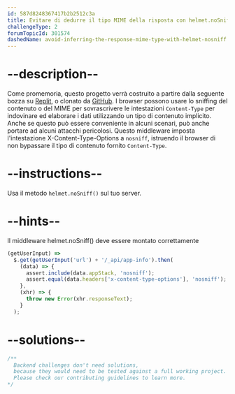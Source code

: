 ```yaml
---
id: 587d8248367417b2b2512c3a
title: Evitare di dedurre il tipo MIME della risposta con helmet.noSniff()
challengeType: 2
forumTopicId: 301574
dashedName: avoid-inferring-the-response-mime-type-with-helmet-nosniff
---
```


# --description--

Come promemoria, questo progetto verrà costruito a partire dalla seguente bozza su [Replit](https://replit.com/github/freeCodeCamp/boilerplate-infosec), o clonato da [GitHub](https://github.com/freeCodeCamp/boilerplate-infosec/). I browser possono usare lo sniffing del contenuto o del MIME per sovrascrivere le intestazioni `Content-Type` per indovinare ed elaborare i dati utilizzando un tipo di contenuto implicito. Anche se questo può essere conveniente in alcuni scenari, può anche portare ad alcuni attacchi pericolosi. Questo middleware imposta l'intestazione X-Content-Type-Options a `nosniff`, istruendo il browser di non bypassare il tipo di contenuto fornito `Content-Type`.

# --instructions--

Usa il metodo `helmet.noSniff()` sul tuo server.

# --hints--

Il middleware helmet.noSniff() deve essere montato correttamente

```js
(getUserInput) =>
  $.get(getUserInput('url') + '/_api/app-info').then(
    (data) => {
      assert.include(data.appStack, 'nosniff');
      assert.equal(data.headers['x-content-type-options'], 'nosniff');
    },
    (xhr) => {
      throw new Error(xhr.responseText);
    }
  );
```

# --solutions--

```js
/**
  Backend challenges don't need solutions, 
  because they would need to be tested against a full working project. 
  Please check our contributing guidelines to learn more.
*/
```
